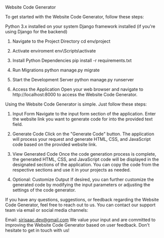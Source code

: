 <!-- Title -->
Website Code Generator

<!-- Installation -->
To get started with the Website Code Generator, follow these steps:

<!-- Prerequisites -->
Python 3.x installed on your system
Django framework installed (if you're using Django for the backend)

1. Navigate to the Project Directory
cd env/project

2. Activate enviroment
env\Scripts\activate

3. Install Python Dependencies
pip install -r requirements.txt

4. Run Migrations
python manage.py migrate

5. Start the Development Server
python manage.py runserver

6. Access the Application
Open your web browser and navigate to http://localhost:8000 to access the Website Code Generator.


<!-- Usage -->
Using the Website Code Generator is simple. Just follow these steps:

1. Input Form
Navigate to the input form section of the application.
Enter the website link you want to generate code for into the provided text field.

2. Generate Code
Click on the "Generate Code" button.
The application will process your request and generate HTML, CSS, and JavaScript code based on the provided website link.

3. View Generated Code
Once the code generation process is complete, the generated HTML, CSS, and JavaScript code will be displayed in the designated sections of the application.
You can copy the code from the respective sections and use it in your projects as needed.

4. Optional: Customize Output
If desired, you can further customize the generated code by modifying the input parameters or adjusting the settings of the code generator.

<!-- Contact -->
If you have any questions, suggestions, or feedback regarding the Website Code Generator, feel free to reach out to us. You can contact our support team via email or social media channels:

Email: sirisaac.dev@gmail.com
We value your input and are committed to improving the Website Code Generator based on user feedback. Don't hesitate to get in touch with us!

